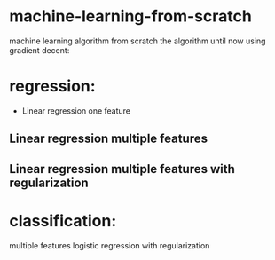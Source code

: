 # machine-learning-from-scratch
machine learning algorithm from scratch
the algorithm until now
using gradient decent:
# regression:
  * Linear regression one feature
  ## Linear regression multiple features
  ## Linear regression multiple features with regularization

# classification:
  multiple features logistic regression with regularization
  
